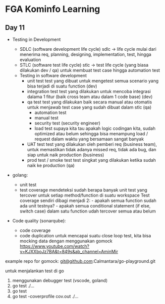 # FGA Kominfo Learning

## Day 11

- Testing in Development
     - SDLC (software development life cycle)
        sdlc -> life cycle mulai dari menerima req, planning, designing, implementation, test, hingga evaluation
     - STLC (software test life cycle)
        stlc -> test life cycle (yang biasa dilakukan dev / qa) untuk membuat test case hingga automation test
     - Testing in software development
        - unit test
            test yang dibuat untuk mengetest semua scenario yang bisa terjadi di suatu function (dev)
        - integration test
            test yang dilakukan untuk mencoba integrasi dalama 1 fitur (baik cross team atau dalam 1 code base) (dev) 
        - qa test
            test yang dilakukan baik secara manual atau otomatis untuk menjawab test case yang sudah dibuat dalam stlc (qa)
            - automation test
            - manual test
            - security test (security engineer)
            - load test
                supaya kita tau apakah logic codingan kita, sudah optimized atau belum
                sehingga bisa menampung load / request dalam waktu yang bersamaan sangat banyak
        - UAT test 
            test yang dilakukan oleh pemberi req (business team), untuk memastikan tidak adanya missed req, tidak ada bug, dan siap untuk naik production (business)
        - prod test / smoke test
            test singkat yang dilakukan ketika sudah naik ke production (qa)
    
- golang:
   - unit test
   - test coverage 
       mendeteksi sudah berapa banyak unit test yang tercover untuk setiap method/function di suatu workspace
       Test coverage sendiri dibagi menjadi 2:
           - apakah semua function sudah ada unit testnya?
           - apakah semua conditional statement (if else, switch case) dalam satu function udah tercover semua atau belum

- Code quality (sonarqube):
   - code coverage
   - code duplication
     untuk mencapai suatu close loop test, kita bisa mocking data dengan menggunakan gomock
     https://www.youtube.com/watch?v=KJXXboJz7BA&t=849s&ab_channel=AminMir

example repo for gomock:
git@github.com:Calmantara/go-playground.git

untuk menjalankan test di go
1. menggunakan debugger test (vscode, goland)
2. go test ./...
3. go test 
4. go test -coverprofile cov.out ./...
